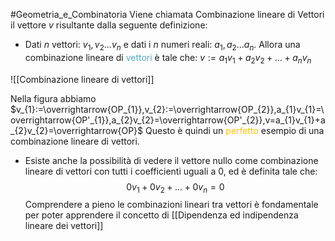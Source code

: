#Geometria_e_Combinatoria 
Viene chiamata Combinazione lineare di Vettori il vettore $v$ risultante dalla seguente definizione:

- Dati $n$ vettori: $v_{1},v_{2}\dots v_{n}$ e dati i $n$ numeri reali: $a_{1},a_{2}\dots a_{n}$.
  Allora una combinazione lineare di <font color="#4bacc6">vettori</font> è tale che:
  $v:=a_{1}v_{1}+a_{2}v_{2}+\dots+a_{n}v_{n}$
  
![[Combinazione lineare di vettori]]

Nella figura abbiamo $v_{1}:=\overrightarrow{OP_{1}},v_{2}:=\overrightarrow{OP_{2}},a_{1}v_{1}=\overrightarrow{OP'_{1}},a_{2}v_{2}=\overrightarrow{OP'_{2}},v=a_{1}v_{1}+a_{2}v_{2}=\overrightarrow{OP}$
Questo è quindi un <font color="#ffc000">perfetto</font> esempio di una combinazione lineare di vettori.

- Esiste anche la possibilità di vedere il vettore nullo come combinazione lineare di vettori con tutti i coefficienti uguali a 0, ed è definita tale che: $$0v_{1}+0v_{2}+\dots+0v_{n}=0$$
Comprendere a pieno le combinazioni lineari tra vettori è fondamentale per poter apprendere il concetto di [[Dipendenza ed indipendenza lineare dei vettori]]
